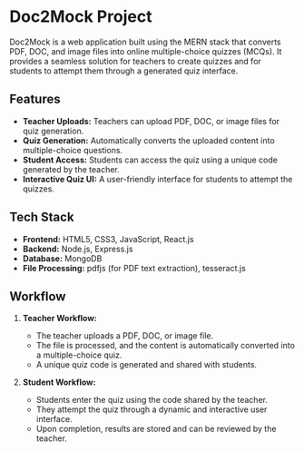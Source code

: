 # Doc2Mock Project

Doc2Mock is a web application built using the MERN stack that converts PDF, DOC, and image files into online multiple-choice quizzes (MCQs). It provides a seamless solution for teachers to create quizzes and for students to attempt them through a generated quiz interface.

## Features

- **Teacher Uploads:** Teachers can upload PDF, DOC, or image files for quiz generation.
- **Quiz Generation:** Automatically converts the uploaded content into multiple-choice questions.
- **Student Access:** Students can access the quiz using a unique code generated by the teacher.
- **Interactive Quiz UI:** A user-friendly interface for students to attempt the quizzes.

## Tech Stack

- **Frontend:** HTML5, CSS3, JavaScript, React.js
- **Backend:** Node.js, Express.js
- **Database:** MongoDB
- **File Processing:**  pdfjs (for PDF text extraction), tesseract.js

## Workflow

1. **Teacher Workflow:**
   - The teacher uploads a PDF, DOC, or image file.
   - The file is processed, and the content is automatically converted into a multiple-choice quiz.
   - A unique quiz code is generated and shared with students.

2. **Student Workflow:**
   - Students enter the quiz using the code shared by the teacher.
   - They attempt the quiz through a dynamic and interactive user interface.
   - Upon completion, results are stored and can be reviewed by the teacher.
